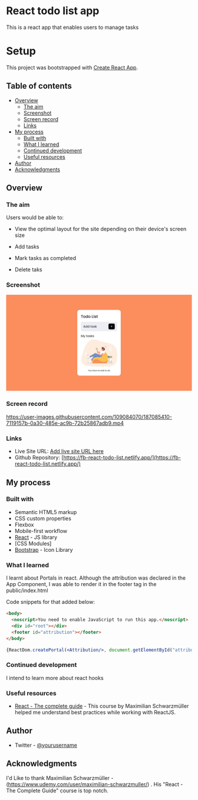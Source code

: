 # React todo list app

This is a react app that enables users to manage tasks
# Setup

This project was bootstrapped with [Create React App](https://github.com/facebook/create-react-app).

## Table of contents

- [Overview](#overview)
  - [The aim](#the-aim)
  - [Screenshot](#screenshot)
  - [Screen record](#screen-record)
  - [Links](#links)
- [My process](#my-process)
  - [Built with](#built-with)
  - [What I learned](#what-i-learned)
  - [Continued development](#continued-development)
  - [Useful resources](#useful-resources)
- [Author](#author)
- [Acknowledgments](#acknowledgments)

## Overview

### The aim

Users would be able to:

- View the optimal layout for the site depending on their device's screen size

- Add tasks

- Mark tasks as completed

- Delete taks

### Screenshot

![](./screenshot.jpg)

### Screen record


https://user-images.githubusercontent.com/109084070/187085410-7119157b-0a30-485e-ac9b-72b25867adb9.mp4




### Links

- Live Site URL: [Add live site URL here](https://your-live-site-url.com)
- Github Repository: [https://fb-react-todo-list.netlify.app/](https://fb-react-todo-list.netlify.app/)

## My process

### Built with

- Semantic HTML5 markup
- CSS custom properties
- Flexbox
- Mobile-first workflow
- [React](https://reactjs.org/) - JS library
- [CSS Modules]
- [Bootstrap](https://icons.getbootstrap.com/) - Icon Library

### What I learned

I learnt about Portals in react. Although the attribution was declared in the App Component, I was able to render it in the footer tag in the public/index.html

Code snippets for that added below:

```html
<body>
  <noscript>You need to enable JavaScript to run this app.</noscript>
  <div id="root"></div>
  <footer id="attribution"></footer>
</body>
```
```jsx
{ReactDom.createPortal(<Attribution/>, document.getElementById("attribution"))}
```

### Continued development

I intend to learn more about react hooks

### Useful resources

- [React - The complete guide](https://www.udemy.com/course/react-the-complete-guide-incl-redux/) - This course by Maximilian Schwarzmüller helped me understand best practices while working with ReactJS.


## Author

- Twitter - [@yourusername](https://www.twitter.com/brightadigwe)

## Acknowledgments

I'd Like to thank Maximilian Schwarzmüller - (https://www.udemy.com/user/maximilian-schwarzmuller/) . His "React - The Complete Guide" course is top notch.
